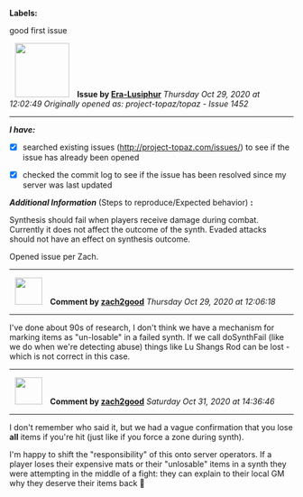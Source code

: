 **Labels:**

good first issue



<a href="https://github.com/Era-Lusiphur"><img src="https://avatars0.githubusercontent.com/u/61239975?v=4" width="96" height="96" hspace="10"></img></a> **Issue by [Era-Lusiphur](https://github.com/Era-Lusiphur)**
_Thursday Oct 29, 2020 at 12:02:49_
_Originally opened as: project-topaz/topaz - Issue 1452_

----

<!-- place 'x' mark between square [] brackets to checkmark box -->
**_I have:_**

- [x] searched existing issues (http://project-topaz.com/issues/) to see if the issue has already been opened
- [x] checked the commit log to see if the issue has been resolved since my server was last updated

**_Additional Information_** (Steps to reproduce/Expected behavior) **:** 
Synthesis should fail when players receive damage during combat. Currently it does not affect the outcome of the synth. Evaded attacks should not have an effect on synthesis outcome.

Opened issue per Zach.


----
<a href="https://github.com/zach2good"><img src="https://avatars3.githubusercontent.com/u/1389729?v=4" width="48" height="48" hspace="10"></img></a> **Comment by [zach2good](https://github.com/zach2good)**
_Thursday Oct 29, 2020 at 12:06:18_

----

I've done about 90s of research, I don't think we have a mechanism for marking items as "un-losable" in a failed synth. If we call doSynthFail (like we do when we're detecting abuse) things like Lu Shangs Rod can be lost - which is not correct in this case.


----
<a href="https://github.com/zach2good"><img src="https://avatars3.githubusercontent.com/u/1389729?v=4" width="48" height="48" hspace="10"></img></a> **Comment by [zach2good](https://github.com/zach2good)**
_Saturday Oct 31, 2020 at 14:36:46_

----

I don't remember who said it, but we had a vague confirmation that you lose **all** items if you're hit (just like if you force a zone during synth).

I'm happy to shift the "responsibility" of this onto server operators. If a player loses their expensive mats or their "unlosable" items in a synth they were attempting in the middle of a fight: they can explain to their local GM why they deserve their items back 🤡 
